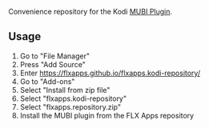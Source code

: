 Convenience repository for the Kodi <a href="https://github.com/flxapps/plugin.video.mubi">MUBI Plugin</a>.

## Usage
1. Go to "File Manager"
2. Press "Add Source"
3. Enter https://flxapps.github.io/flxapps.kodi-repository/
4. Go to "Add-ons"
5. Select "Install from zip file"
6. Select "flxapps.kodi-repository"
7. Select "flxapps.repository.zip"
8. Install the MUBI plugin from the FLX Apps repository
